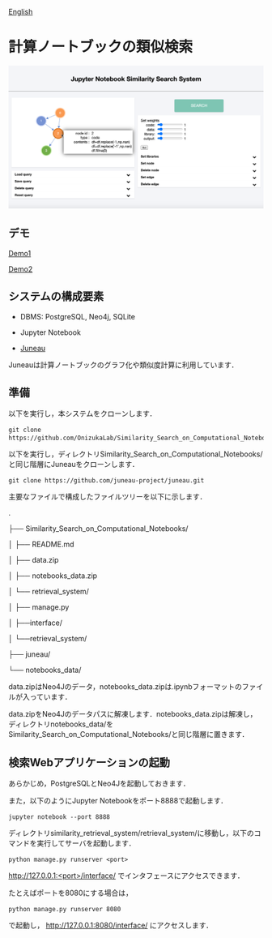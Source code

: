 [English](README.md)

# 計算ノートブックの類似検索

![the interface](images/screenshot1.png "screenshot1")


## デモ

[Demo1](https://drive.google.com/file/d/1x1yiM8xQkwlJtQmQPgIOiSyN2d3QoUBu/view?usp=sharing)

[Demo2](https://drive.google.com/file/d/19CfahRTEwlbaOSZQLLfiALocrVQ3SNkH/view?usp=sharing)



## システムの構成要素

* DBMS: PostgreSQL, Neo4j, SQLite

* Jupyter Notebook

* [Juneau](https://github.com/juneau-project/juneau.git)

Juneauは計算ノートブックのグラフ化や類似度計算に利用しています．

## 準備

以下を実行し，本システムをクローンします．

```
git clone https://github.com/OnizukaLab/Similarity_Search_on_Computational_Notebooks.git
```

以下を実行し，ディレクトリSimilarity_Search_on_Computational_Notebooks/と同じ階層にJuneauをクローンします．

```
git clone https://github.com/juneau-project/juneau.git
```

主要なファイルで構成したファイルツリーを以下に示します．

.

├── Similarity_Search_on_Computational_Notebooks/

│   ├── README.md

│   ├── data.zip

│   ├── notebooks_data.zip

│   └── retrieval_system/

│       ├── manage.py

│       ├──interface/

│       └──retrieval_system/

├── juneau/

└── notebooks_data/

data.zipはNeo4Jのデータ，notebooks_data.zipは.ipynbフォーマットのファイルが入っています．

data.zipをNeo4Jのデータパスに解凍します．notebooks_data.zipは解凍し，ディレクトリnotebooks_data/をSimilarity_Search_on_Computational_Notebooks/と同じ階層に置きます．


## 検索Webアプリケーションの起動

あらかじめ，PostgreSQLとNeo4Jを起動しておきます．

また，以下のようにJupyter Notebookをポート8888で起動します．

```
jupyter notebook --port 8888
```

ディレクトリsimilarity_retrieval_system/retrieval_system/に移動し，以下のコマンドを実行してサーバを起動します．

```
python manage.py runserver <port>
```

http://127.0.0.1:<port>/interface/
でインタフェースにアクセスできます．

たとえばポートを8080にする場合は，

```
python manage.py runserver 8080
```

で起動し，
http://127.0.0.1:8080/interface/
にアクセスします．